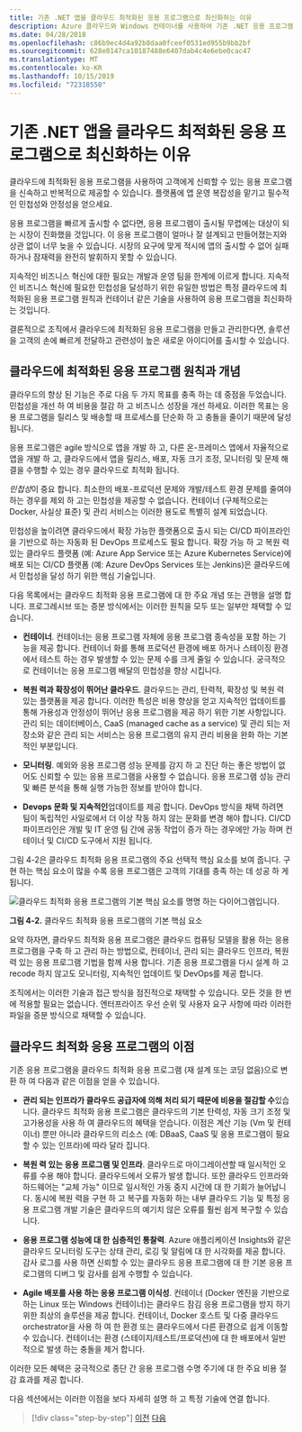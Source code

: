 ```yaml
---
title: 기존 .NET 앱을 클라우드 최적화된 응용 프로그램으로 최신화하는 이유
description: Azure 클라우드와 Windows 컨테이너를 사용하여 기존 .NET 응용 프로그램 최신화 | 기존 .NET 앱을 클라우드 최적화된 응용 프로그램으로 최신화하는 이유
ms.date: 04/28/2018
ms.openlocfilehash: c86b9ec4d4a92b8daa0fceef0531ed955b9bb2bf
ms.sourcegitcommit: 628e8147ca10187488e6407dab4c4e6ebe0cac47
ms.translationtype: MT
ms.contentlocale: ko-KR
ms.lasthandoff: 10/15/2019
ms.locfileid: "72318550"
---
```

# <a name="reasons-to-modernize-existing-net-apps-to-cloud-optimized-applications"></a>기존 .NET 앱을 클라우드 최적화된 응용 프로그램으로 최신화하는 이유

클라우드에 최적화된 응용 프로그램을 사용하여 고객에게 신뢰할 수 있는 응용 프로그램을 신속하고 반복적으로 제공할 수 있습니다. 플랫폼에 앱 운영 복잡성을 맡기고 필수적인 민첩성와 안정성을 얻으세요.

응용 프로그램을 빠르게 출시할 수 없다면, 응용 프로그램이 출시될 무렵에는 대상이 되는 시장이 진화했을 것입니다. 이 응용 프로그램이 얼마나 잘 설계되고 만들어졌는지와 상관 없이 너무 늦을 수 있습니다. 시장의 요구에 맞게 적시에 앱의 출시할 수 없어 실패하거나 잠재력을 완전히 발휘하지 못할 수 있습니다.

지속적인 비즈니스 혁신에 대한 필요는 개발과 운영 팀을 한계에 이르게 합니다. 지속적인 비즈니스 혁신에 필요한 민첩성을 달성하기 위한 유일한 방법은 특정 클라우드에 최적화된 응용 프로그램 원칙과 컨테이너 같은 기술을 사용하여 응용 프로그램을 최신화하는 것입니다.

결론적으로 조직에서 클라우드에 최적화된 응용 프로그램을 만들고 관리한다면, 솔루션을 고객의 손에 빠르게 전달하고 관련성이 높은 새로운 아이디어를 출시할 수 있습니다.

## <a name="cloud-optimized-application-principles-and-tenets"></a>클라우드에 최적화된 응용 프로그램 원칙과 개념 

클라우드의 향상 된 기능은 주로 다음 두 가지 목표를 충족 하는 데 중점을 두었습니다. 민첩성을 개선 하 여 비용을 절감 하 고 비즈니스 성장을 개선 하세요. 이러한 목표는 응용 프로그램을 릴리스 및 배송할 때 프로세스를 단순화 하 고 충돌을 줄이기 때문에 달성 됩니다.

응용 프로그램은 agile 방식으로 앱을 개발 하 고, 다른 온-프레미스 앱에서 자율적으로 앱을 개발 하 고, 클라우드에서 앱을 릴리스, 배포, 자동 크기 조정, 모니터링 및 문제 해결을 수행할 수 있는 경우 클라우드로 최적화 됩니다.

*민첩성*이 중요 합니다. 최소한의 배포-프로덕션 문제와 개발/테스트 환경 문제를 줄여야 하는 경우를 제외 하 고는 민첩성을 제공할 수 없습니다. 컨테이너 (구체적으로는 Docker, 사실상 표준) 및 관리 서비스는 이러한 용도로 특별히 설계 되었습니다.

민첩성을 높이려면 클라우드에서 확장 가능한 플랫폼으로 출시 되는 CI/CD 파이프라인을 기반으로 하는 자동화 된 DevOps 프로세스도 필요 합니다. 확장 가능 하 고 복원 력 있는 클라우드 플랫폼 (예: Azure App Service 또는 Azure Kubernetes Service)에 배포 되는 CI/CD 플랫폼 (예: Azure DevOps Services 또는 Jenkins)은 클라우드에서 민첩성을 달성 하기 위한 핵심 기술입니다.

다음 목록에서는 클라우드 최적화 응용 프로그램에 대 한 주요 개념 또는 관행을 설명 합니다. 프로그레시브 또는 증분 방식에서는 이러한 원칙을 모두 또는 일부만 채택할 수 있습니다.

- **컨테이너**. 컨테이너는 응용 프로그램 자체에 응용 프로그램 종속성을 포함 하는 기능을 제공 합니다. 컨테이너 화를 통해 프로덕션 환경에 배포 하거나 스테이징 환경에서 테스트 하는 경우 발생할 수 있는 문제 수를 크게 줄일 수 있습니다. 궁극적으로 컨테이너는 응용 프로그램 배달의 민첩성을 향상 시킵니다.

- **복원 력과 확장성이 뛰어난 클라우드**. 클라우드는 관리, 탄력적, 확장성 및 복원 력 있는 플랫폼을 제공 합니다. 이러한 특성은 비용 향상을 얻고 지속적인 업데이트를 통해 가용성과 안정성이 뛰어난 응용 프로그램을 제공 하기 위한 기본 사항입니다. 관리 되는 데이터베이스, CaaS (managed cache as a service) 및 관리 되는 저장소와 같은 관리 되는 서비스는 응용 프로그램의 유지 관리 비용을 완화 하는 기본적인 부분입니다.

- **모니터링**. 예외와 응용 프로그램 성능 문제를 감지 하 고 진단 하는 좋은 방법이 없어도 신뢰할 수 있는 응용 프로그램을 사용할 수 없습니다. 응용 프로그램 성능 관리 및 빠른 분석을 통해 실행 가능한 정보를 받아야 합니다.

- **Devops 문화 및 지속적인**업데이트를 제공 합니다. DevOps 방식을 채택 하려면 팀이 독립적인 사일로에서 더 이상 작동 하지 않는 문화를 변경 해야 합니다. CI/CD 파이프라인은 개발 및 IT 운영 팀 간에 공동 작업이 증가 하는 경우에만 가능 하며 컨테이너 및 CI/CD 도구에서 지원 됩니다.

그림 4-2은 클라우드 최적화 응용 프로그램의 주요 선택적 핵심 요소를 보여 줍니다. 구현 하는 핵심 요소이 많을 수록 응용 프로그램은 고객의 기대를 충족 하는 데 성공 하 게 됩니다.

![클라우드 최적화 응용 프로그램의 기본 핵심 요소를 명명 하는 다이어그램입니다.](./media/reasons-to-modernize-existing-net-apps-to-cloud-optimized-applications/main-pillars-cloud-optimized-application.png)

**그림 4-2.** 클라우드 최적화 응용 프로그램의 기본 핵심 요소

요약 하자면, 클라우드 최적화 응용 프로그램은 클라우드 컴퓨팅 모델을 활용 하는 응용 프로그램을 구축 하 고 관리 하는 방법으로, 컨테이너, 관리 되는 클라우드 인프라, 복원 력 있는 응용 프로그램 기법을 함께 사용 합니다. 기존 응용 프로그램을 다시 설계 하 고 recode 하지 않고도 모니터링, 지속적인 업데이트 및 DevOps를 제공 합니다.

조직에서는 이러한 기술과 접근 방식을 점진적으로 채택할 수 있습니다. 모든 것을 한 번에 적용할 필요는 없습니다. 엔터프라이즈 우선 순위 및 사용자 요구 사항에 따라 이러한 파일을 증분 방식으로 채택할 수 있습니다.

## <a name="benefits-of-a-cloud-optimized-application"></a>클라우드 최적화 응용 프로그램의 이점

기존 응용 프로그램을 클라우드 최적화 응용 프로그램 (재 설계 또는 코딩 없음)으로 변환 하 여 다음과 같은 이점을 얻을 수 있습니다.

- **관리 되는 인프라가 클라우드 공급자에 의해 처리 되기 때문에 비용을 절감할 수**있습니다. 클라우드 최적화 응용 프로그램은 클라우드의 기본 탄력성, 자동 크기 조정 및 고가용성을 사용 하 여 클라우드의 혜택을 얻습니다. 이점은 계산 기능 (Vm 및 컨테이너) 뿐만 아니라 클라우드의 리소스 (예: DBaaS, CaaS 및 응용 프로그램이 필요할 수 있는 인프라)에 따라 달라 집니다.

- **복원 력 있는 응용 프로그램 및 인프라**. 클라우드로 마이그레이션할 때 일시적인 오류를 수용 해야 합니다. 클라우드에서 오류가 발생 합니다. 또한 클라우드 인프라와 하드웨어는 "교체 가능" 이므로 일시적인 가동 중지 시간에 대 한 기회가 늘어납니다. 동시에 복원 력을 구현 하 고 복구를 자동화 하는 내부 클라우드 기능 및 특정 응용 프로그램 개발 기술은 클라우드의 예기치 않은 오류를 훨씬 쉽게 복구할 수 있습니다.

- **응용 프로그램 성능에 대 한 심층적인 통찰력**. Azure 애플리케이션 Insights와 같은 클라우드 모니터링 도구는 상태 관리, 로깅 및 알림에 대 한 시각화를 제공 합니다. 감사 로그를 사용 하면 신뢰할 수 있는 클라우드 응용 프로그램에 대 한 기본 응용 프로그램의 디버그 및 감사를 쉽게 수행할 수 있습니다.

- **Agile 배포를 사용 하는 응용 프로그램 이식성**. 컨테이너 (Docker 엔진을 기반으로 하는 Linux 또는 Windows 컨테이너)는 클라우드 잠김 응용 프로그램을 방지 하기 위한 최상의 솔루션을 제공 합니다. 컨테이너, Docker 호스트 및 다중 클라우드 orchestrator을 사용 하 여 한 환경 또는 클라우드에서 다른 환경으로 쉽게 이동할 수 있습니다. 컨테이너는 환경 (스테이지/테스트/프로덕션)에 대 한 배포에서 일반적으로 발생 하는 충돌을 제거 합니다.

이러한 모든 혜택은 궁극적으로 종단 간 응용 프로그램 수명 주기에 대 한 주요 비용 절감 효과를 제공 합니다.

다음 섹션에서는 이러한 이점을 보다 자세히 설명 하 고 특정 기술에 연결 합니다.

>[!div class="step-by-step"]
>[이전](index.md)
>[다음](microsoft-technologies-in-cloud-optimized-applications.md)
